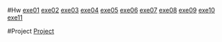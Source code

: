 #Hw
[exe01](exe01)
[exe02](exe02)
[exe03](exe03)
[exe04](exe04)
[exe05](exe05)
[exe06](exe06)
[exe07](exe07)
[exe08](exe08)
[exe09](exe09)
[exe10](exe10)
[exe11](exe11)

#Project
[Project](project)
